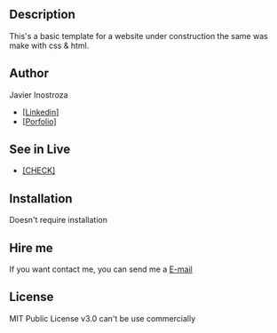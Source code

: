 ## Description
This's a basic template for a website under construction the same was make with css & html.

## Author
Javier Inostroza

* [[Linkedin]](https://www.linkedin.com/in/inostrozajavier/ "[Linkedin]")
* [[Porfolio]](https://inostrozajavier.com/ "[Porfolio]")

## See in Live
- [[CHECK]](https://inostrozajavier.github.io/website-under-construction/ "[ENLACEGITHUBPAGES]")

## Installation
Doesn't require installation

## Hire me
If you want contact me, you can send me a [E-mail](mailto:contacto@inostrozajavier.com "E-mail")

## License
MIT Public License v3.0
can't be use commercially

